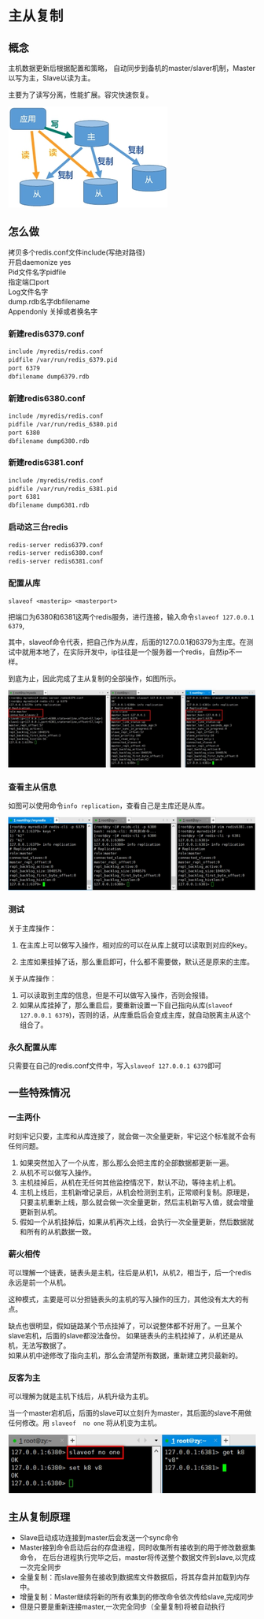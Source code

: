 # 主从复制

## 概念

主机数据更新后根据配置和策略， 自动同步到备机的master/slaver机制，Master以写为主，Slave以读为主。

主要为了读写分离，性能扩展。容灾快速恢复。

![主从复制图解原理][1]

## 怎么做

拷贝多个redis.conf文件include(写绝对路径)  
开启daemonize yes  
Pid文件名字pidfile  
指定端口port  
Log文件名字  
dump.rdb名字dbfilename   
Appendonly 关掉或者换名字    

### 新建redis6379.conf
```bash 
include /myredis/redis.conf
pidfile /var/run/redis_6379.pid
port 6379
dbfilename dump6379.rdb
```

### 新建redis6380.conf

```bash 
include /myredis/redis.conf
pidfile /var/run/redis_6380.pid
port 6380
dbfilename dump6380.rdb
```
### 新建redis6381.conf

```bash 
include /myredis/redis.conf
pidfile /var/run/redis_6381.pid
port 6381
dbfilename dump6381.rdb
```

### 启动这三台redis
```bash 
redis-server redis6379.conf
redis-server redis6380.conf
redis-server redis6381.conf
```

### 配置从库

`slaveof <masterip> <masterport>`

把端口为6380和6381这两个redis服务，进行连接，输入命令`slaveof 127.0.0.1 6379`,

其中，slaveof命令代表，把自己作为从库，后面的127.0.0.1和6379为主库。在测试中就用本地了，在实际开发中，ip往往是一个服务器一个redis，自然ip不一样。

到底为止，因此完成了主从复制的全部操作，如图所示。

![主从配置具体操作][2]

### 查看主从信息

如图可以使用命令`info replication`，查看自己是主库还是从库。

![主从配置具体信息][3]

### 测试

关于主库操作：

1. 在主库上可以做写入操作，相对应的可以在从库上就可以读取到对应的key。

2. 主库如果挂掉了话，那么重启即可，什么都不需要做，默认还是原来的主库。

关于从库操作：

1. 可以读取到主库的信息，但是不可以做写入操作，否则会报错。
2. 如果从库挂掉了，那么重启后，要重新设置一下自己指向从库(`slaveof 127.0.0.1 6379`)，否则的话，从库重启后会变成主库，就自动脱离主从这个组合了。

### 永久配置从库

只需要在自己的redis.conf文件中，写入`slaveof 127.0.0.1 6379`即可


## 一些特殊情况

### 一主两仆

时刻牢记只要，主库和从库连接了，就会做一次全量更新，牢记这个标准就不会有任何问题。

1. 如果突然加入了一个从库，那么那么会把主库的全部数据都更新一遍。
2. 从机不可以做写入操作。
3. 主机挂掉后，从机在无任何其他监控情况下，默认不动，等待主机上机。
4. 主机上线后，主机新增记录后，从机会检测到主机，正常顺利复制。原理是，只要主机重新上线，那么就会做一次全量更新，然后主机新写入值，就会增量更新到从机。
5. 假如一个从机挂掉后，如果从机再次上线，会执行一次全量更新，然后数据就和所有的从机数据一致。

### 薪火相传

可以理解一个链表，链表头是主机，往后是从机1，从机2，相当于，后一个redis永远是前一个从机。

这种模式，主要是可以分担链表头的主机的写入操作的压力，其他没有太大的有点。

缺点也很明显，假如链路某个节点挂掉了，可以说整体都不好用了。一旦某个slave宕机，后面的slave都没法备份。
如果链表头的主机挂掉了，从机还是从机，无法写数据了。  
如果从机中途修改了指向主机，那么会清楚所有数据，重新建立拷贝最新的。  

### 反客为主

可以理解为就是主机下线后，从机升级为主机。

当一个master宕机后，后面的slave可以立刻升为master，其后面的slave不用做任何修改。用 `slaveof  no one`  将从机变为主机。

![反客为主实例][4]

## 主从复制原理

- Slave启动成功连接到master后会发送一个sync命令
- Master接到命令启动后台的存盘进程，同时收集所有接收到的用于修改数据集命令， 在后台进程执行完毕之后，master将传送整个数据文件到slave,以完成一次完全同步
- 全量复制：而slave服务在接收到数据库文件数据后，将其存盘并加载到内存中。
- 增量复制：Master继续将新的所有收集到的修改命令依次传给slave,完成同步
- 但是只要是重新连接master,一次完全同步（全量复制)将被自动执行

[1]: /images/redis/mslave01.png
[2]: /images/redis/mslave02.png
[3]: /images/redis/mslave03.png
[4]: /images/redis/mslave04.png
